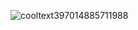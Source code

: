 ![cooltext397014885711988](https://user-images.githubusercontent.com/63788778/140424758-5ac5b403-ffe4-43e4-9605-028ae35c47c2.gif)
